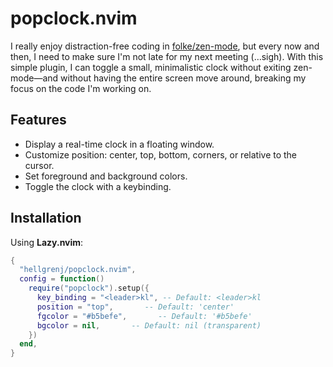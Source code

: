 # popclock.nvim

I really enjoy distraction-free coding in [folke/zen-mode](https://github.com/folke/zen-mode.nvim), but every now and then, I need to make sure I'm not late for my next meeting (…sigh). With this simple plugin, I can toggle a small, minimalistic clock without exiting zen-mode—and without having the entire screen move around, breaking my focus on the code I'm working on.

## Features
- Display a real-time clock in a floating window.
- Customize position: center, top, bottom, corners, or relative to the cursor.
- Set foreground and background colors.
- Toggle the clock with a keybinding.

## Installation

Using **Lazy.nvim**:
```lua
{
  "hellgrenj/popclock.nvim",
  config = function()
    require("popclock").setup({
      key_binding = "<leader>kl", -- Default: <leader>kl
      position = "top",       -- Default: 'center'
      fgcolor = "#b5befe",       -- Default: '#b5befe'
      bgcolor = nil,       -- Default: nil (transparent)
    })
  end,
}

